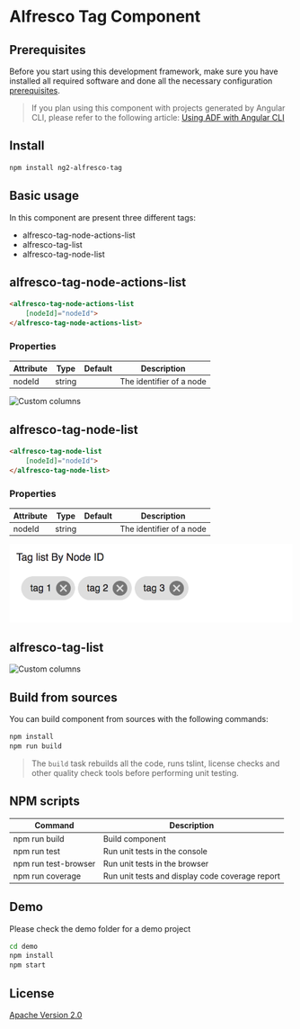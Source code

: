 # Alfresco Tag Component

## Prerequisites

Before you start using this development framework, make sure you have installed all required software and done all the
necessary configuration [prerequisites](https://github.com/Alfresco/alfresco-ng2-components/blob/master/PREREQUISITES.md).

> If you plan using this component with projects generated by Angular CLI, please refer to the following article: [Using ADF with Angular CLI](https://github.com/Alfresco/alfresco-ng2-components/wiki/Angular-CLI)

## Install

```sh
npm install ng2-alfresco-tag
```

## Basic usage

In this component are present three different tags:

* alfresco-tag-node-actions-list
* alfresco-tag-list
* alfresco-tag-node-list

## alfresco-tag-node-actions-list

```html
<alfresco-tag-node-actions-list 
    [nodeId]="nodeId">
</alfresco-tag-node-actions-list>
```  

### Properties

| Attribute | Type | Default | Description |
| --- | --- | --- | --- |
| nodeId | string | | The identifier of a node |

![Custom columns](docs/assets/tag3.png)                         

## alfresco-tag-node-list

```html
<alfresco-tag-node-list 
    [nodeId]="nodeId">
</alfresco-tag-node-list>
``` 

### Properties

| Attribute | Type | Default | Description |
| --- | --- | --- | --- |
| nodeId | string | | The identifier of a node |

![Custom columns](docs/assets/tag1.png)                         

## alfresco-tag-list

![Custom columns](docs/assets/tag2.png)                         
        
## Build from sources

You can build component from sources with the following commands:

```sh
npm install
npm run build
```

> The `build` task rebuilds all the code, runs tslint, license checks 
> and other quality check tools before performing unit testing.

## NPM scripts

| Command | Description |
| --- | --- |
| npm run build | Build component |
| npm run test | Run unit tests in the console |
| npm run test-browser | Run unit tests in the browser
| npm run coverage | Run unit tests and display code coverage report |

## Demo

Please check the demo folder for a demo project

```sh
cd demo
npm install
npm start
```

## License

[Apache Version 2.0](https://github.com/Alfresco/alfresco-ng2-components/blob/master/LICENSE)
